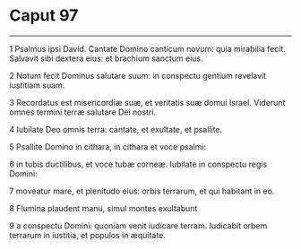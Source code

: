 # Caput 97

***

1 Psalmus ipsi David. Cantate Domino canticum novum: quia mirabilia fecit. Salvavit sibi dextera eius: et brachium sanctum eius.

2 Notum fecit Dominus salutare suum: in conspectu gentium revelavit iustitiam suam.

3 Recordatus est misericordiæ suæ, et veritatis suæ domui Israel. Viderunt omnes termini terræ salutare Dei nostri.

4 Iubilate Deo omnis terra: cantate, et exultate, et psallite.

5 Psallite Domino in cithara, in cithara et voce psalmi:

6 in tubis ductilibus, et voce tubæ corneæ. Iubilate in conspectu regis Domini:

7 moveatur mare, et plenitudo eius: orbis terrarum, et qui habitant in eo.

8 Flumina plaudent manu, simul montes exultabunt

9 a conspectu Domini: quoniam venit iudicare terram. Iudicabit orbem terrarum in iustitia, et populos in æquitate.

